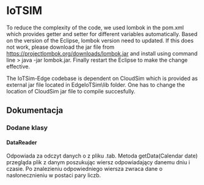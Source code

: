 # IoTSIM

To reduce the complexity of the code, we used lombok in the pom.xml which provides getter and setter for different variables automatically. Based on the version of the Eclipse, lombok version need to updated. If this does not work, please download the jar file from  https://projectlombok.org/downloads/lombok.jar and install using command line > java -jar lombok.jar. Finally restart the Eclipse to make the change effective.

The IoTSim-Edge codebase is dependent on CloudSim which is provided as external jar file located in EdgeIoTSim\lib folder. One has to change the location of CloudSim jar file to compile succesfully.

## Dokumentacja

### Dodane klasy

#### DataReader
Odpowiada za odczyt danych o  z pliku .tab. Metoda getData(Calendar date) przegląda plik z danym poszukując wiersz odpowiadający danemu dniu i czasie. Po znalezieniu odpowiedniego wiersza zwraca dane o nasłonecznieniu w postaci pary liczb.